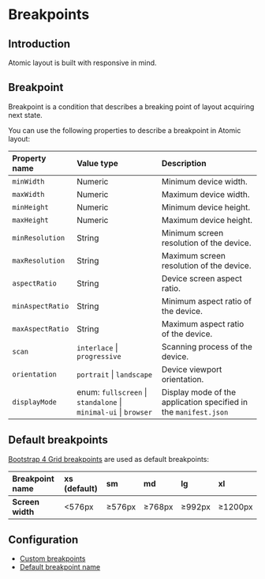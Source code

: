 # Breakpoints

## Introduction

Atomic layout is built with responsive in mind.

## Breakpoint

Breakpoint is a condition that describes a breaking point of layout acquiring next state.

You can use the following properties to describe a breakpoint in Atomic layout:

| **Property name** | **Value type** | **Description** |
| :--- | :--- | :--- |
| `minWidth` | Numeric | Minimum device width. |
| `maxWidth` | Numeric | Maximum device width. |
| `minHeight` | Numeric | Minimum device height. |
| `maxHeight` | Numeric | Maximum device height. |
| `minResolution` | String | Minimum screen resolution of the device. |
| `maxResolution` | String | Maximum screen resolution of the device. |
| `aspectRatio` | String | Device screen aspect ratio. |
| `minAspectRatio` | String | Minimum aspect ratio of the device. |
| `maxAspectRatio` | String | Maximum aspect ratio of the device. |
| `scan` | `interlace` \| `progressive` | Scanning process of the device. |
| `orientation` | `portrait` \| `landscape` | Device viewport orientation. |
| `displayMode` | enum: `fullscreen` \| `standalone` \| `minimal-ui` \| `browser` | Display mode of the application specified in the `manifest.json` |

## Default breakpoints

[Bootstrap 4 Grid breakpoints](https://getbootstrap.com/docs/4.0/layout/grid/#grid-options) are used as default breakpoints:

| **Breakpoint name** | **xs \(default\)** | **sm** | **md** | **lg** | **xl** |
| :--- | :--- | :--- | :--- | :--- | :--- |
| **Screen width** | &lt;576px | ≥576px | ≥768px | ≥992px | ≥1200px |

## Configuration

* [Custom breakpoints](../api/layout/configure.md#breakpoints)
* [Default breakpoint name](../api/layout/configure.md#defaultbreakpointname)



